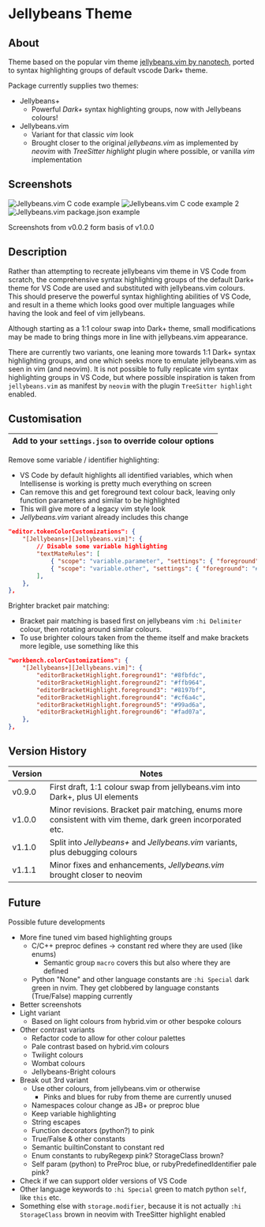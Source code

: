 # Jellybeans Theme

## About

Theme based on the popular vim theme [jellybeans.vim by
nanotech](https://github.com/nanotech/jellybeans.vim), ported to syntax
highlighting groups of default vscode Dark+ theme.

Package currently supplies two themes:

- Jellybeans+
    - Powerful *Dark+* syntax highlighting groups, now with Jellybeans colours!
- Jellybeans.vim
    - Variant for that classic *vim* look
    - Brought closer to the original *jellybeans.vim* as implemented by *neovim*
      with *TreeSitter highlight* plugin where possible, or vanilla *vim*
      implementation

## Screenshots

![Jellybeans.vim C code example](img/Screenshot_from_2022-08-31_18-01-22.png?raw=true "C code example")
![Jellybeans.vim C code example 2](img/Screenshot_from_2022-08-31_18-01-34.png?raw=true "C code example, 2")
![Jellybeans.vim package.json example](img/Screenshot_from_2022-08-31_17-52-58.png?raw=true "UI example - package.json")

Screenshots from v0.0.2 form basis of v1.0.0

## Description

Rather than attempting to recreate jellybeans vim theme in VS Code from scratch,
the comprehensive syntax highlighting groups of the default Dark+ theme for VS
Code are used and substituted with jellybeans.vim colours. This should preserve
the powerful syntax highlighting abilities of VS Code, and result in a theme
which looks good over multiple languages while having the look and feel of vim
jellybeans.

Although starting as a 1:1 colour swap into Dark+ theme, small modifications may
be made to bring things more in line with jellybeans.vim appearance.

There are currently two variants, one leaning more towards 1:1 Dark+ syntax
highlighting groups, and one which seeks more to emulate jellybeans.vim as seen
in vim (and neovim). It is not possible to fully replicate vim syntax
highlighting groups in VS Code, but where possible inspiration is taken from
`jellybeans.vim` as manifest by `neovim` with the plugin `TreeSitter highlight`
enabled.

## Customisation

| Add to your `settings.json` to override colour options |
| --- |

Remove some variable / identifier highlighting:
- VS Code by default highlights all identified variables, which when
  Intellisense is working is pretty much everything on screen
- Can remove this and get foreground text colour back, leaving only function
  parameters and similar to be highlighted
- This will give more of a legacy vim style look
- *Jellybeans.vim* variant already includes this change

```json
"editor.tokenColorCustomizations": {
    "[Jellybeans+][Jellybeans.vim]": {
        // Disable some variable highlighting
        "textMateRules": [
            { "scope": "variable.parameter", "settings": { "foreground": "#c6b6ee", "fontStyle": "", }, },
            { "scope": "variable.other", "settings": { "foreground": "#e8e8d3", "fontStyle": "", }, },
        ],
    },
},
```

Brighter bracket pair matching:
- Bracket pair matching is based first on jellybeans vim `:hi Delimiter` colour,
  then rotating around similar colours.
- To use brighter colours taken from the theme itself and make brackets more
  legible, use something like this

```json
"workbench.colorCustomizations": {
    "[Jellybeans+][Jellybeans.vim]": {
        "editorBracketHighlight.foreground1": "#8fbfdc",
        "editorBracketHighlight.foreground2": "#ffb964",
        "editorBracketHighlight.foreground3": "#8197bf",
        "editorBracketHighlight.foreground4": "#cf6a4c",
        "editorBracketHighlight.foreground5": "#99ad6a",
        "editorBracketHighlight.foreground6": "#fad07a",
    },
},
```

## Version History

| Version | Notes |
| ------- | ----- |
| v0.9.0  | First draft, 1:1 colour swap from jellybeans.vim into Dark+, plus UI elements |
| v1.0.0  | Minor revisions. Bracket pair matching, enums more consistent with vim theme, dark green incorporated etc. |
| v1.1.0  | Split into *Jellybeans+* and *Jellybeans.vim* variants, plus debugging colours |
| v1.1.1  | Minor fixes and enhancements, *Jellybeans.vim* brought closer to neovim |

## Future

Possible future developments

- More fine tuned vim based highlighting groups
    - C/C++ preproc defines -> constant red where they are used (like enums)
      - Semantic group `macro` covers this but also where they are defined
    - Python "None" and other language constants are `:hi Special` dark green in
      nvim. They get clobbered by language constants (True/False) mapping
      currently
- Better screenshots
- Light variant
  - Based on light colours from hybrid.vim or other bespoke colours
- Other contrast variants
  - Refactor code to allow for other colour palettes
  - Pale contrast based on hybrid.vim colours
  - Twilight colours
  - Wombat colours
  - Jellybeans-Bright colours
- Break out 3rd variant
  - Use other colours, from jellybeans.vim or otherwise
    - Pinks and blues for ruby from theme are currently unused
  - Namespaces colour change as JB+ or preproc blue
  - Keep variable highlighting
  - String escapes
  - Function decorators (python?) to pink
  - True/False & other constants
  - Semantic builtinConstant to constant red
  - Enum constants to rubyRegexp pink? StorageClass brown?
  - Self param (python) to PreProc blue, or rubyPredefinedIdentifier pale pink?
- Check if we can support older versions of VS Code
- Other language keywords to `:hi Special` green to match
  python `self`, like `this` etc.
- Something else with `storage.modifier`, because it is not actually
  `:hi StorageClass` brown in neovim with TreeSitter highlight enabled
